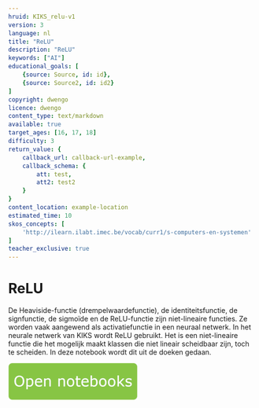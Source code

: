 ```yaml
---
hruid: KIKS_relu-v1
version: 3
language: nl
title: "ReLU"
description: "ReLU"
keywords: ["AI"]
educational_goals: [
    {source: Source, id: id}, 
    {source: Source2, id: id2}
]
copyright: dwengo
licence: dwengo
content_type: text/markdown
available: true
target_ages: [16, 17, 18]
difficulty: 3
return_value: {
    callback_url: callback-url-example,
    callback_schema: {
        att: test,
        att2: test2
    }
}
content_location: example-location
estimated_time: 10
skos_concepts: [
    'http://ilearn.ilabt.imec.be/vocab/curr1/s-computers-en-systemen'
]
teacher_exclusive: true
---
```


# ReLU
De Heaviside-functie (drempelwaardefunctie), de identiteitsfunctie, de signfunctie, de sigmoïde en de ReLU-functie zijn niet-lineaire functies. Ze worden
vaak aangewend als activatiefunctie in een neuraal netwerk. In het neurale netwerk van KIKS wordt ReLU gebruikt. Het is een niet-lineaire functie die het mogelijk maakt klassen die niet lineair scheidbaar zijn, toch te scheiden. In deze notebook wordt dit uit de doeken gedaan. 

[![](embed/Knop.png "Knop")](https://kiks.ilabt.imec.be/jupyterhub/?id=1752 "Re LU")
